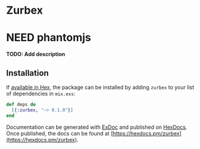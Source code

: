 # Zurbex
# NEED phantomjs

**TODO: Add description**

## Installation

If [available in Hex](https://hex.pm/docs/publish), the package can be installed
by adding `zurbex` to your list of dependencies in `mix.exs`:

```elixir
def deps do
  [{:zurbex, "~> 0.1.0"}]
end
```

Documentation can be generated with [ExDoc](https://github.com/elixir-lang/ex_doc)
and published on [HexDocs](https://hexdocs.pm). Once published, the docs can
be found at [https://hexdocs.pm/zurbex](https://hexdocs.pm/zurbex).

